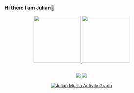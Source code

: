 ### Hi there I am Julian👋
<div align="center" style="display: inline_block">
  <a href="https://github.com/juli-muslia">
  <img height="155em" src="https://github-readme-stats.vercel.app/api?username=juli-muslia&show_icons=true&theme=github_dark&include_all_commits=true&count_private=true"/>
  <img height="155em" src="https://github-readme-stats.vercel.app/api/top-langs/?username=juli-muslia&layout=compact&langs_count=7&theme=github_dark"/>
</div>

  ##
  
<div align="center" style="display: inline_block"> 
   <a href = "https://julianmuslia.com" target="_blank"> <img target="_blank" src="https://img.shields.io/badge/Personal%20WEBSITE-red?style=for-the-badge" > 
   <a href = "https://www.linkedin.com/in/julian-muslia/" target="_blank"> <img src="https://img.shields.io/badge/linkedin-0e76a8?style=for-the-badge&logo=linkedin&logoColor=white" >
 
  
  
  
<a href="https://github.com/Juli-muslia/"><img alt="Julian Muslia Activity Graph" src="https://activity-graph.herokuapp.com/graph?username=Juli-muslia&bg_color=0D1117&color=5BCDEC&line=5BCDEC&point=FFFFFF&hide_border=true" /></a> <br/> <a href="https://github.com/Juli-muslia/"><img alt="" src="https://komarev.com/ghpvc/?username=Juli-muslia" /></a>
  
</div>
